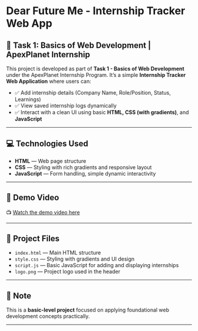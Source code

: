 # Dear Future Me - Internship Tracker Web App

## 📌 Task 1: Basics of Web Development | ApexPlanet Internship

This project is developed as part of **Task 1 - Basics of Web Development** under the ApexPlanet Internship Program.
It’s a simple **Internship Tracker Web Application** where users can:

* ✅ Add internship details (Company Name, Role/Position, Status, Learnings)
* ✅ View saved internship logs dynamically
* ✅ Interact with a clean UI using basic **HTML, CSS (with gradients)**, and **JavaScript**

---

## 💻 Technologies Used

* **HTML** — Web page structure
* **CSS** — Styling with rich gradients and responsive layout
* **JavaScript** — Form handling, simple dynamic interactivity

---

## 🔗 Demo Video

📺 [Watch the demo video here](https://www.linkedin.com/posts/budde-vinuthna-231642345_apexplanet-webdevelopment-html-activity-7343318920428146688-GNUk?utm_source=share&utm_medium=member_desktop&rcm=ACoAAFZp6sUB_BHgff6t3CRDrvW4lvbYjRB6LCE)

---

## 📂 Project Files

* `index.html` — Main HTML structure
* `style.css` — Styling with gradients and UI design
* `script.js` — Basic JavaScript for adding and displaying internships
* `logo.png` — Project logo used in the header

---

## 📝 Note

This is a **basic-level project** focused on applying foundational web development concepts practically.

---
